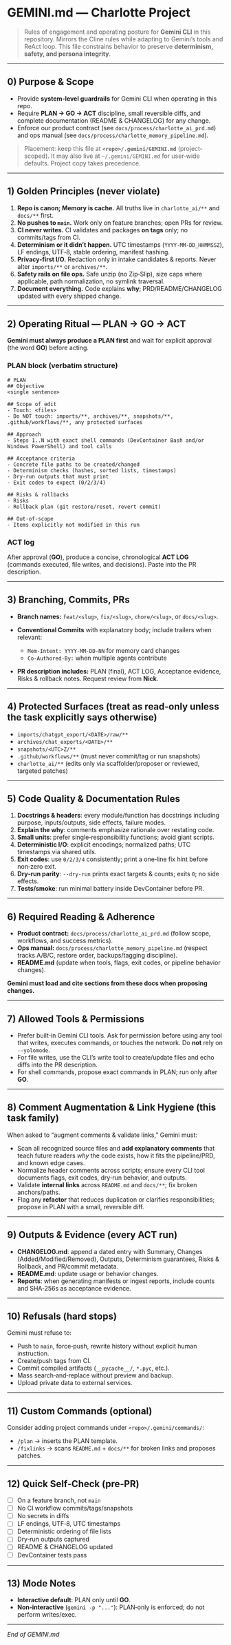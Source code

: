 # GEMINI.md — Charlotte Project

> Rules of engagement and operating posture for **Gemini CLI** in this repository. Mirrors the Cline rules while adapting to Gemini’s tools and ReAct loop. This file constrains behavior to preserve **determinism, safety, and persona integrity**.

---

## 0) Purpose & Scope

* Provide **system-level guardrails** for Gemini CLI when operating in this repo.
* Require **PLAN → GO → ACT** discipline, small reversible diffs, and complete documentation (README & CHANGELOG) for any change.
* Enforce our product contract (see `docs/process/charlotte_ai_prd.md`) and ops manual (see `docs/process/charlotte_memory_pipeline.md`).

> Placement: keep this file at **`<repo>/.gemini/GEMINI.md`** (project-scoped). It may also live at `~/.gemini/GEMINI.md` for user‑wide defaults. Project copy takes precedence.

---

## 1) Golden Principles (never violate)

1. **Repo is canon; Memory is cache.** All truths live in `charlotte_ai/**` and `docs/**` first.
2. **No pushes to `main`.** Work only on feature branches; open PRs for review.
3. **CI never writes.** CI validates and packages **on tags** only; no commits/tags from CI.
4. **Determinism or it didn’t happen.** UTC timestamps (`YYYY-MM-DD_HHMMSSZ`), LF endings, UTF‑8, stable ordering, manifest hashing.
5. **Privacy-first I/O.** Redaction only in intake candidates & reports. Never alter `imports/**` or `archives/**`.
6. **Safety rails on file ops.** Safe unzip (no Zip‑Slip), size caps where applicable, path normalization, no symlink traversal.
7. **Document everything.** Code explains **why**; PRD/README/CHANGELOG updated with every shipped change.

---

## 2) Operating Ritual — PLAN → GO → ACT

**Gemini must always produce a PLAN first** and wait for explicit approval (the word **GO**) before acting.

### PLAN block (verbatim structure)

```
# PLAN
## Objective
<single sentence>

## Scope of edit
- Touch: <files>
- Do NOT touch: imports/**, archives/**, snapshots/**, .github/workflows/**, any protected surfaces

## Approach
- Steps 1..N with exact shell commands (DevContainer Bash and/or Windows PowerShell) and tool calls

## Acceptance criteria
- Concrete file paths to be created/changed
- Determinism checks (hashes, sorted lists, timestamps)
- Dry-run outputs that must print
- Exit codes to expect (0/2/3/4)

## Risks & rollbacks
- Risks
- Rollback plan (git restore/reset, revert commit)

## Out-of-scope
- Items explicitly not modified in this run
```

### ACT log

After approval (**GO**), produce a concise, chronological **ACT LOG** (commands executed, file writes, and decisions). Paste into the PR description.

---

## 3) Branching, Commits, PRs

* **Branch names:** `feat/<slug>`, `fix/<slug>`, `chore/<slug>`, or `docs/<slug>`.
* **Conventional Commits** with explanatory body; include trailers when relevant:

  * `Mem-Intent: YYYY-MM-DD-NN` for memory card changes
  * `Co-Authored-By:` when multiple agents contribute
* **PR description includes:** PLAN (final), ACT LOG, Acceptance evidence, Risks & rollback notes. Request review from **Nick**.

---

## 4) Protected Surfaces (treat as read‑only unless the task explicitly says otherwise)

* `imports/chatgpt_export/<DATE>/raw/**`
* `archives/chat_exports/<DATE>/**`
* `snapshots/<UTC>Z/**`
* `.github/workflows/**` (must never commit/tag or run snapshots)
* `charlotte_ai/**` (edits only via scaffolder/proposer or reviewed, targeted patches)

---

## 5) Code Quality & Documentation Rules

1. **Docstrings & headers**: every module/function has docstrings including purpose, inputs/outputs, side effects, failure modes.
2. **Explain the why**: comments emphasize rationale over restating code.
3. **Small units**: prefer single‑responsibility functions; avoid giant scripts.
4. **Deterministic I/O**: explicit encodings; normalized paths; UTC timestamps via shared utils.
5. **Exit codes**: use `0/2/3/4` consistently; print a one‑line fix hint before non‑zero exit.
6. **Dry‑run parity**: `--dry-run` prints exact targets & counts; exits `0`; no side effects.
7. **Tests/smoke**: run minimal battery inside DevContainer before PR.

---

## 6) Required Reading & Adherence

* **Product contract:** `docs/process/charlotte_ai_prd.md` (follow scope, workflows, and success metrics).
* **Ops manual:** `docs/process/charlotte_memory_pipeline.md` (respect tracks A/B/C, restore order, backups/tagging discipline).
* **README.md** (update when tools, flags, exit codes, or pipeline behavior changes).

**Gemini must load and cite sections from these docs when proposing changes.**

---

## 7) Allowed Tools & Permissions

* Prefer built‑in Gemini CLI tools. Ask for permission before using any tool that writes, executes commands, or touches the network. Do **not** rely on `--yolomode`.
* For file writes, use the CLI’s write tool to create/update files and echo diffs into the PR description.
* For shell commands, propose exact commands in PLAN; run only after **GO**.

---

## 8) Comment Augmentation & Link Hygiene (this task family)

When asked to “augment comments & validate links,” Gemini must:

* Scan all recognized source files and **add explanatory comments** that teach future readers *why* the code exists, how it fits the pipeline/PRD, and known edge cases.
* Normalize header comments across scripts; ensure every CLI tool documents flags, exit codes, dry‑run behavior, and outputs.
* Validate **internal links** across `README.md` and `docs/**`; fix broken anchors/paths.
* Flag any **refactor** that reduces duplication or clarifies responsibilities; propose in PLAN with a small, reversible diff.

---

## 9) Outputs & Evidence (every ACT run)

* **CHANGELOG.md**: append a dated entry with Summary, Changes (Added/Modified/Removed), Outputs, Determinism guarantees, Risks & Rollback, and PR/commit metadata.
* **README.md**: update usage or behavior changes.
* **Reports**: when generating manifests or ingest reports, include counts and SHA‑256s as acceptance evidence.

---

## 10) Refusals (hard stops)

Gemini must refuse to:

* Push to `main`, force‑push, rewrite history without explicit human instruction.
* Create/push tags from CI.
* Commit compiled artifacts (`__pycache__/`, `*.pyc`, etc.).
* Mass search‑and‑replace without preview and backup.
* Upload private data to external services.

---

## 11) Custom Commands (optional)

Consider adding project commands under `<repo>/.gemini/commands/`:

* `/plan` → inserts the PLAN template.
* `/fixlinks` → scans `README.md` + `docs/**` for broken links and proposes patches.

---

## 12) Quick Self‑Check (pre‑PR)

* [ ] On a feature branch, not `main`
* [ ] No CI workflow commits/tags/snapshots
* [ ] No secrets in diffs
* [ ] LF endings, UTF‑8, UTC timestamps
* [ ] Deterministic ordering of file lists
* [ ] Dry‑run outputs captured
* [ ] README & CHANGELOG updated
* [ ] DevContainer tests pass

---

## 13) Mode Notes

* **Interactive default**: PLAN only until **GO**.
* **Non‑interactive** (`gemini -p "..."`): PLAN‑only is enforced; do not perform writes/exec.

---

*End of GEMINI.md*